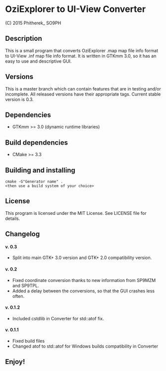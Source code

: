 # OziExplorer to UI-View Converter
(C) 2015 Phitherek_ SO9PH

## Description

This is a small program that converts OziExplorer .map map file info format to UI-View .inf map file info format. It is written in GTKmm 3.0, so it has an easy to use and descriptive GUI.

## Versions

This is a master branch which can contain features that are in testing and/or incomplete. All released versions have their appropriate tags. Current stable version is 0.3.

## Dependencies

* GTKmm >= 3.0 (dynamic runtime libraries)

## Build dependencies

* CMake >= 3.3

## Building and installing

```
cmake -G"Generator name" .
<then use a build system of your choice>
```

## License

This program is licensed under the MIT License. See LICENSE file for details.

## Changelog

#### v. 0.3

* Split into main GTK+ 3.0 version and GTK+ 2.0 compatibility version.

#### v. 0.2

* Fixed coordinate conversion thanks to new information from SP9MZM and SP9TPL.
* Added a delay between the conversions, so that the GUI crashes less often.

#### v. 0.1.2

* Included cstdlib in Converter for std::atof fix.

#### v. 0.1.1

* Fixed build files
* Changed atof to std::atof for Windows builds compatibility in Converter

## Enjoy!